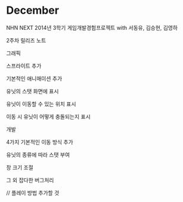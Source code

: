 December
========

NHN NEXT 2014년 3학기 게임개발경험프로젝트 with 서동유, 김승현, 김영하

2주차 릴리즈 노트

그래픽

스프라이트 추가

기본적인 애니매이션 추가

유닛의 스탯 화면에 표시

유닛이 이동할 수 있는 위치 표시

이동 시 유닛이 어떻게 충돌되는지 표시


개발

4가지 기본적인 이동 방식 추가

유닛의 종류에 따라 스탯 부여

창 크기 조절

그 외 잡다한 버그처리


// 플레이 방법 추가할 것
